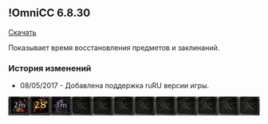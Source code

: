## !OmniCC 6.8.30

[Скачать](https://github.com/WoWruRU-ClassicAddons/OmniCC/releases/download/6.8.30/OmniCC.zip)

Показывает время восстановления предметов и заклинаний.

### История изменений
- 08/05/2017 - Добавлена поддержка ruRU версии игры.

![image1](/assets/img/OmniCC.jpg)